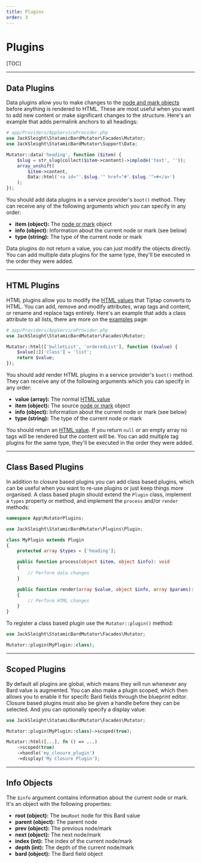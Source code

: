 ```yaml
---
title: Plugins
order: 3
---
```


# Plugins

[TOC]

---

## Data Plugins

Data plugins allow you to make changes to the [node and mark objects](formats) before anything is rendered to HTML. These are most useful when you want to add new content or make significant changes to the structure. Here's an example that adds permalink anchors to all headings:

```php
# app/Providers/AppServiceProvider.php
use JackSleight\StatamicBardMutator\Facades\Mutator;
use JackSleight\StatamicBardMutator\Support\Data;

Mutator::data('heading', function ($item) {
    $slug = str_slug(collect($item->content)->implode('text', ''));
    array_unshift(
        $item->content,
        Data::html('<a id="'.$slug.'" href="#'.$slug.'">#</a>')
    );
});
```

You should add data plugins in a service provider's `boot()` method. They can receive any of the following arguments which you can specify in any order:

* **item (object):** The [node or mark](formats) object
* **info (object):** Information about the current node or mark (see below)
* **type (string):** The type of the current node or mark

Data plugins do not return a value, you can just modify the objects directly. You can add multiple data plugins for the same type, they'll be executed in the order they were added.

---

## HTML Plugins

HTML plugins allow you to modify the [HTML values](formats#html-values) that Tiptap converts to HTML. You can add, remove and modify attributes, wrap tags and content, or rename and replace tags entirely. Here's an example that adds a class attribute to all lists, there are more on the [examples](examples) page:

```php
# app/Providers/AppServiceProvider.php
use JackSleight\StatamicBardMutator\Facades\Mutator;

Mutator::html(['bulletList', 'orderedList'], function ($value) {
    $value[1]['class'] = 'list';
    return $value;
});
```

You should add render HTML plugins in a service provider's `boot()` method. They can receive any of the following arguments which you can specify in any order:

* **value (array):** The normal [HTML value](formats#html-values)
* **item (object):** The source [node or mark](formats) object
* **info (object):** Information about the current node or mark (see below)
* **type (string):** The type of the current node or mark

You should return an [HTML value](formats#html-values). If you return `null` or an empty array no tags will be rendered but the content will be. You can add multiple tag plugins for the same type, they'll be executed in the order they were added.

---

## Class Based Plugins

In addition to closure based plugins you can add class based plugins, which can be useful when you want to re-use plugins or just keep things more organised. A class based plugin should extend the `Plugin` class, implement a `types` property or method, and implement the `process` and/or `render` methods:

```php
namespace App\MutatorPlugins;

use JackSleight\StatamicBardMutator\Plugins\Plugin;

class MyPlugin extends Plugin
{
    protected array $types = ['heading'];

    public function process(object $item, object $info): void
    {
        // Perform data changes
    }

    public function render(array $value, object $info, array $params): array
    {
        // Perform HTML changes
    }
}
```

To register a class based plugin use the `Mutator::plugin()` method:

```php
use JackSleight\StatamicBardMutator\Facades\Mutator;

Mutator::plugin(MyPlugin::class);
```

---

## Scoped Plugins

By default all plugins are global, which means they will run whenever any Bard value is augmented. You can also make a plugin scoped, which then allows you to enable it for specifc Bard fields through the blueprint editor. Closure based plugins must also be given a handle before they can be selected. And you can optionally specify a display value:

```php
use JackSleight\StatamicBardMutator\Facades\Mutator;

Mutator::plugin(MyPlugin::class)->scoped(true);

Mutator::html([...], fn () => ...)
    ->scoped(true)
    ->handle('my_closure_plugin')
    ->display('My Closure Plugin');
```

---

## Info Objects

The `$info` argument contains information about the current node or mark. It's an object with the following properties:

* **root (object):** The `bmuRoot` node for this Bard value
* **parent (object):** The parent node
* **prev (object):** The previous node/mark
* **next (object):** The next node/mark
* **index (int):** The index of the current node/mark
* **depth (int):** The depth of the current node/mark
* **bard (object):** The Bard field object